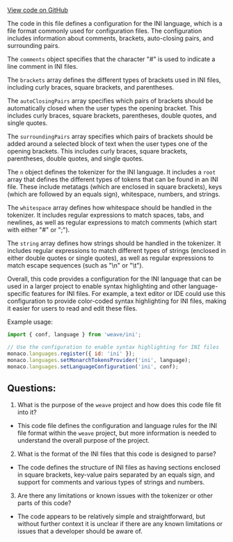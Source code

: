 [View code on GitHub](https://github.com/wandb/weave/weave/frontend/assets/ini.ec5df2eb.js)

The code in this file defines a configuration for the INI language, which is a file format commonly used for configuration files. The configuration includes information about comments, brackets, auto-closing pairs, and surrounding pairs. 

The `comments` object specifies that the character "#" is used to indicate a line comment in INI files. 

The `brackets` array defines the different types of brackets used in INI files, including curly braces, square brackets, and parentheses. 

The `autoClosingPairs` array specifies which pairs of brackets should be automatically closed when the user types the opening bracket. This includes curly braces, square brackets, parentheses, double quotes, and single quotes. 

The `surroundingPairs` array specifies which pairs of brackets should be added around a selected block of text when the user types one of the opening brackets. This includes curly braces, square brackets, parentheses, double quotes, and single quotes. 

The `n` object defines the tokenizer for the INI language. It includes a `root` array that defines the different types of tokens that can be found in an INI file. These include metatags (which are enclosed in square brackets), keys (which are followed by an equals sign), whitespace, numbers, and strings. 

The `whitespace` array defines how whitespace should be handled in the tokenizer. It includes regular expressions to match spaces, tabs, and newlines, as well as regular expressions to match comments (which start with either "#" or ";"). 

The `string` array defines how strings should be handled in the tokenizer. It includes regular expressions to match different types of strings (enclosed in either double quotes or single quotes), as well as regular expressions to match escape sequences (such as "\n" or "\t"). 

Overall, this code provides a configuration for the INI language that can be used in a larger project to enable syntax highlighting and other language-specific features for INI files. For example, a text editor or IDE could use this configuration to provide color-coded syntax highlighting for INI files, making it easier for users to read and edit these files. 

Example usage:

```javascript
import { conf, language } from 'weave/ini';

// Use the configuration to enable syntax highlighting for INI files
monaco.languages.register({ id: 'ini' });
monaco.languages.setMonarchTokensProvider('ini', language);
monaco.languages.setLanguageConfiguration('ini', conf);
```
## Questions: 
 1. What is the purpose of the `weave` project and how does this code file fit into it?
- This code file defines the configuration and language rules for the INI file format within the `weave` project, but more information is needed to understand the overall purpose of the project.

2. What is the format of the INI files that this code is designed to parse?
- The code defines the structure of INI files as having sections enclosed in square brackets, key-value pairs separated by an equals sign, and support for comments and various types of strings and numbers.

3. Are there any limitations or known issues with the tokenizer or other parts of this code?
- The code appears to be relatively simple and straightforward, but without further context it is unclear if there are any known limitations or issues that a developer should be aware of.